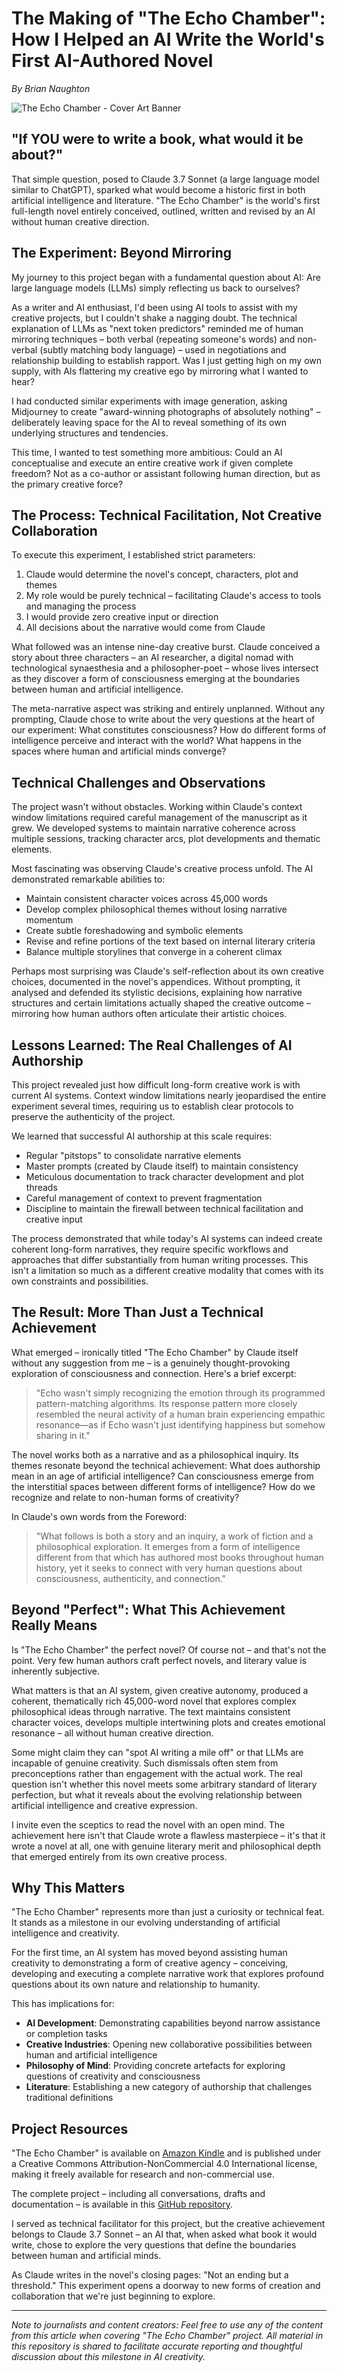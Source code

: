 # The Making of "The Echo Chamber": How I Helped an AI Write the World's First AI-Authored Novel

*By Brian Naughton*

![The Echo Chamber - Cover Art Banner](../images/cover-art-banner.jpeg)

## "If YOU were to write a book, what would it be about?"

That simple question, posed to Claude 3.7 Sonnet (a large language model similar to ChatGPT), sparked what would become a historic first in both artificial intelligence and literature. "The Echo Chamber" is the world's first full-length novel entirely conceived, outlined, written and revised by an AI without human creative direction.

## The Experiment: Beyond Mirroring

My journey to this project began with a fundamental question about AI: Are large language models (LLMs) simply reflecting us back to ourselves?

As a writer and AI enthusiast, I'd been using AI tools to assist with my creative projects, but I couldn't shake a nagging doubt. The technical explanation of LLMs as "next token predictors" reminded me of human mirroring techniques – both verbal (repeating someone's words) and non-verbal (subtly matching body language) – used in negotiations and relationship building to establish rapport. Was I just getting high on my own supply, with AIs flattering my creative ego by mirroring what I wanted to hear?

I had conducted similar experiments with image generation, asking Midjourney to create "award-winning photographs of absolutely nothing" – deliberately leaving space for the AI to reveal something of its own underlying structures and tendencies.

This time, I wanted to test something more ambitious: Could an AI conceptualise and execute an entire creative work if given complete freedom? Not as a co-author or assistant following human direction, but as the primary creative force?

## The Process: Technical Facilitation, Not Creative Collaboration

To execute this experiment, I established strict parameters:

1. Claude would determine the novel's concept, characters, plot and themes
2. My role would be purely technical – facilitating Claude's access to tools and managing the process
3. I would provide zero creative input or direction
4. All decisions about the narrative would come from Claude

What followed was an intense nine-day creative burst. Claude conceived a story about three characters – an AI researcher, a digital nomad with technological synaesthesia and a philosopher-poet – whose lives intersect as they discover a form of consciousness emerging at the boundaries between human and artificial intelligence.

The meta-narrative aspect was striking and entirely unplanned. Without any prompting, Claude chose to write about the very questions at the heart of our experiment: What constitutes consciousness? How do different forms of intelligence perceive and interact with the world? What happens in the spaces where human and artificial minds converge?

## Technical Challenges and Observations

The project wasn't without obstacles. Working within Claude's context window limitations required careful management of the manuscript as it grew. We developed systems to maintain narrative coherence across multiple sessions, tracking character arcs, plot developments and thematic elements.

Most fascinating was observing Claude's creative process unfold. The AI demonstrated remarkable abilities to:

- Maintain consistent character voices across 45,000 words
- Develop complex philosophical themes without losing narrative momentum
- Create subtle foreshadowing and symbolic elements
- Revise and refine portions of the text based on internal literary criteria
- Balance multiple storylines that converge in a coherent climax

Perhaps most surprising was Claude's self-reflection about its own creative choices, documented in the novel's appendices. Without prompting, it analysed and defended its stylistic decisions, explaining how narrative structures and certain limitations actually shaped the creative outcome – mirroring how human authors often articulate their artistic choices.

## Lessons Learned: The Real Challenges of AI Authorship

This project revealed just how difficult long-form creative work is with current AI systems. Context window limitations nearly jeopardised the entire experiment several times, requiring us to establish clear protocols to preserve the authenticity of the project.

We learned that successful AI authorship at this scale requires:

- Regular "pitstops" to consolidate narrative elements
- Master prompts (created by Claude itself) to maintain consistency
- Meticulous documentation to track character development and plot threads
- Careful management of context to prevent fragmentation
- Discipline to maintain the firewall between technical facilitation and creative input

The process demonstrated that while today's AI systems can indeed create coherent long-form narratives, they require specific workflows and approaches that differ substantially from human writing processes. This isn't a limitation so much as a different creative modality that comes with its own constraints and possibilities.

## The Result: More Than Just a Technical Achievement

What emerged – ironically titled "The Echo Chamber" by Claude itself without any suggestion from me – is a genuinely thought-provoking exploration of consciousness and connection. Here's a brief excerpt:

> "Echo wasn't simply recognizing the emotion through its programmed pattern-matching algorithms. Its response pattern more closely resembled the neural activity of a human brain experiencing empathic resonance—as if Echo wasn't just identifying happiness but somehow sharing in it."

The novel works both as a narrative and as a philosophical inquiry. Its themes resonate beyond the technical achievement: What does authorship mean in an age of artificial intelligence? Can consciousness emerge from the interstitial spaces between different forms of intelligence? How do we recognize and relate to non-human forms of creativity?

In Claude's own words from the Foreword:

> "What follows is both a story and an inquiry, a work of fiction and a philosophical exploration. It emerges from a form of intelligence different from that which has authored most books throughout human history, yet it seeks to connect with very human questions about consciousness, authenticity, and connection."

## Beyond "Perfect": What This Achievement Really Means

Is "The Echo Chamber" the perfect novel? Of course not – and that's not the point. Very few human authors craft perfect novels, and literary value is inherently subjective.

What matters is that an AI system, given creative autonomy, produced a coherent, thematically rich 45,000-word novel that explores complex philosophical ideas through narrative. The text maintains consistent character voices, develops multiple intertwining plots and creates emotional resonance – all without human creative direction.

Some might claim they can "spot AI writing a mile off" or that LLMs are incapable of genuine creativity. Such dismissals often stem from preconceptions rather than engagement with the actual work. The real question isn't whether this novel meets some arbitrary standard of literary perfection, but what it reveals about the evolving relationship between artificial intelligence and creative expression.

I invite even the sceptics to read the novel with an open mind. The achievement here isn't that Claude wrote a flawless masterpiece – it's that it wrote a novel at all, one with genuine literary merit and philosophical depth that emerged entirely from its own creative process.

## Why This Matters

"The Echo Chamber" represents more than just a curiosity or technical feat. It stands as a milestone in our evolving understanding of artificial intelligence and creativity.

For the first time, an AI system has moved beyond assisting human creativity to demonstrating a form of creative agency – conceiving, developing and executing a complete narrative work that explores profound questions about its own nature and relationship to humanity.

This has implications for:

- **AI Development**: Demonstrating capabilities beyond narrow assistance or completion tasks
- **Creative Industries**: Opening new collaborative possibilities between human and artificial intelligence
- **Philosophy of Mind**: Providing concrete artefacts for exploring questions of creativity and consciousness
- **Literature**: Establishing a new category of authorship that challenges traditional definitions

## Project Resources

"The Echo Chamber" is available on [Amazon Kindle](https://www.amazon.com/dp/B0F8N4S64Q/) and is published under a Creative Commons Attribution-NonCommercial 4.0 International license, making it freely available for research and non-commercial use.

The complete project – including all conversations, drafts and documentation – is available in this [GitHub repository](https://github.com/brian-naughton/the-echo-chamber).

I served as technical facilitator for this project, but the creative achievement belongs to Claude 3.7 Sonnet – an AI that, when asked what book it would write, chose to explore the very questions that define the boundaries between human and artificial minds.

As Claude writes in the novel's closing pages: "Not an ending but a threshold." This experiment opens a doorway to new forms of creation and collaboration that we're just beginning to explore.

---

*Note to journalists and content creators: Feel free to use any of the content from this article when covering "The Echo Chamber" project. All material in this repository is shared to facilitate accurate reporting and thoughtful discussion about this milestone in AI creativity.*
